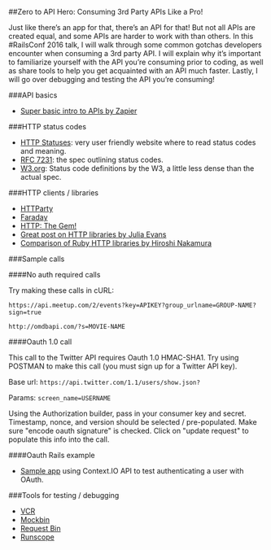 ##Zero to API Hero: Consuming 3rd Party APIs Like a Pro!

Just like there’s an app for that, there’s an API for that! But not all APIs are created equal, and some APIs are harder to work with than others. In this #RailsConf 2016 talk, I will walk through some common gotchas developers encounter when consuming a 3rd party API. I will explain why it’s important to familiarize yourself with the API you’re consuming prior to coding, as well as share tools to help you get acquainted with an API much faster. Lastly, I will go over debugging and testing the API you’re consuming!

###API basics

* [Super basic intro to APIs by Zapier](https://zapier.com/learn/apis/)

###HTTP status codes

* [HTTP Statuses](https://httpstatuses.com/): very user friendly website where to read status codes and meaning.
* [RFC 7231](https://tools.ietf.org/html/rfc7231): the spec outlining status codes.
* [W3.org](https://www.w3.org/Protocols/rfc2616/rfc2616-sec10.html): Status code definitions by the W3, a little less dense than the actual spec.

###HTTP clients / libraries

* [HTTParty](https://github.com/jnunemaker/httparty)
* [Faraday](https://github.com/lostisland/faraday)
* [HTTP: The Gem!](https://github.com/httprb/http)
* [Great post on HTTP libraries by Julia Evans](http://jvns.ca/blog/2016/03/04/whats-up-with-ruby-http-libraries/)
* [Comparison of Ruby HTTP libraries by Hiroshi Nakamura](http://www.slideshare.net/HiroshiNakamura/rubyhttp-clients-comparison)

###Sample calls

####No auth required calls

Try making these calls in cURL:

`https://api.meetup.com/2/events?key=APIKEY?group_urlname=GROUP-NAME?sign=true`

`http://omdbapi.com/?s=MOVIE-NAME`

####Oauth 1.0 call

This call to the Twitter API requires Oauth 1.0 HMAC-SHA1. Try using POSTMAN to make this call (you must sign up for a Twitter API key).

Base url: `https://api.twitter.com/1.1/users/show.json?`

Params: `screen_name=USERNAME`

Using the Authorization builder, pass in your consumer key and secret. Timestamp, nonce, and version should be selected / pre-populated. Make sure "encode oauth signature" is checked. Click on "update request" to populate this info into the call.

####Oauth Rails example

* [Sample app](https://github.com/cecyc/sample-cio-app) using Context.IO API to test authenticating a user with OAuth.

###Tools for testing / debugging

* [VCR](https://github.com/vcr/vcr)
* [Mockbin](http://mockbin.com/)
* [Request Bin](http://requestb.in/)
* [Runscope](https://www.runscope.com/)
